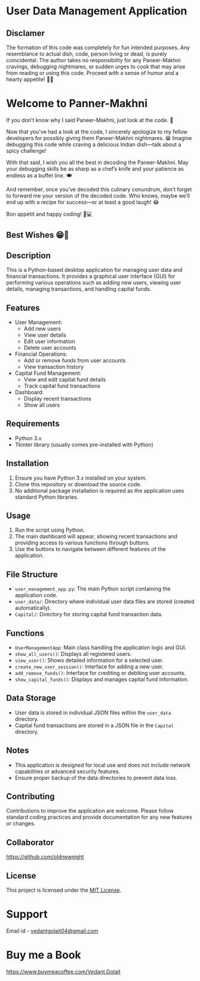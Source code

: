 # User Data Management Application

## Disclamer ##
The formation of this code was completely for fun intended purposes. Any resemblance to actual dish, code, person living or dead, is purely coincidental. The author takes no responsibility for any Paneer-Makhni cravings, debugging nightmares, or sudden urges to cook that may arise from reading or using this code. Proceed with a sense of humor and a hearty appetite! 🍛😁


# Welcome to Panner-Makhni
If you don’t know why I said Paneer-Makhni, just look at the code. 🍛

Now that you’ve had a look at the code, I sincerely apologize to my fellow developers for possibly giving them Paneer-Makhni nightmares. 😁 Imagine debugging this code while craving a delicious Indian dish—talk about a spicy challenge!

With that said, I wish you all the best in decoding the Paneer-Makhni. May your debugging skills be as sharp as a chef’s knife and your patience as endless as a buffet line. 🍽️

And remember, once you’ve decoded this culinary conundrum, don’t forget to forward me your version of the decoded code. Who knows, maybe we’ll end up with a recipe for success—or at least a good laugh! 😂

Bon appétit and happy coding! 🍴💻

## Best Wishes 😁🤞

## Description
This is a Python-based desktop application for managing user data and financial transactions. It provides a graphical user interface (GUI) for performing various operations such as adding new users, viewing user details, managing transactions, and handling capital funds.

## Features
- User Management:
  - Add new users
  - View user details
  - Edit user information
  - Delete user accounts
- Financial Operations:
  - Add or remove funds from user accounts
  - View transaction history
- Capital Fund Management:
  - View and edit capital fund details
  - Track capital fund transactions
- Dashboard:
  - Display recent transactions
  - Show all users

## Requirements
- Python 3.x
- Tkinter library (usually comes pre-installed with Python)

## Installation
1. Ensure you have Python 3.x installed on your system.
2. Clone this repository or download the source code.
3. No additional package installation is required as the application uses standard Python libraries.

## Usage
1. Run the script using Python.
2. The main dashboard will appear, showing recent transactions and providing access to various functions through buttons.
3. Use the buttons to navigate between different features of the application.

## File Structure
- `user_management_app.py`: The main Python script containing the application code.
- `user_data/`: Directory where individual user data files are stored (created automatically).
- `Capital/`: Directory for storing capital fund transaction data.

## Functions
- `UserManagementApp`: Main class handling the application logic and GUI.
- `show_all_users()`: Displays all registered users.
- `view_user()`: Shows detailed information for a selected user.
- `create_new_user_session()`: Interface for adding a new user.
- `add_remove_funds()`: Interface for crediting or debiting user accounts.
- `show_capital_funds()`: Displays and manages capital fund information.

## Data Storage
- User data is stored in individual JSON files within the `user_data` directory.
- Capital fund transactions are stored in a JSON file in the `Capital` directory.

## Notes
- This application is designed for local use and does not include network capabilities or advanced security features.
- Ensure proper backup of the data directories to prevent data loss.

## Contributing
Contributions to improve the application are welcome. Please follow standard coding practices and provide documentation for any new features or changes.

## Collaborator
https://github.com/oldnewnight

## License
This project is licensed under the [MIT License](LICENSE).


# Support
Email id - vedantgolait04@gmail.com

# Buy me a Book
https://www.buymeacoffee.com/Vedant.Golait

